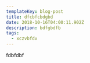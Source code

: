 ```yaml
---
templateKey: blog-post
title: dfcbfcbdgbd
date: 2018-10-16T04:00:11.902Z
description: bdfgbdfb
tags:
  - xczvbfdv
---
```

fdbfdbf
